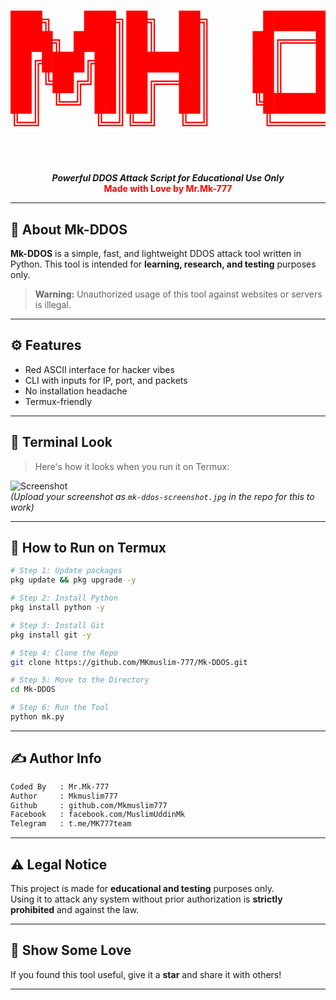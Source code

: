 
<h1 align="center" style="color:red;">
  <pre>
███╗   ███╗██╗  ██╗     ██████╗ ██████╗  ██████╗ ███████╗
████╗ ████║██║  ██║    ██╔═══██╗██╔══██╗██╔═══██╗██╔════╝
██╔████╔██║███████║    ██║   ██║██████╔╝██║   ██║███████╗
██║╚██╔╝██║██╔══██║    ██║   ██║██╔══██╗██║   ██║╚════██║
██║ ╚═╝ ██║██║  ██║    ╚██████╔╝██║  ██║╚██████╔╝███████║
╚═╝     ╚═╝╚═╝  ╚═╝     ╚═════╝ ╚═╝  ╚═╝ ╚═════╝ ╚══════╝
  </pre>
</h1>

<p align="center">
  <b><i>Powerful DDOS Attack Script for Educational Use Only</i></b> <br>
  <b style="color:red;">Made with Love by Mr.Mk-777</b>
</p>

---

## 🧠 About Mk-DDOS

**Mk-DDOS** is a simple, fast, and lightweight DDOS attack tool written in Python. This tool is intended for **learning, research, and testing** purposes only. 

> **Warning:** Unauthorized usage of this tool against websites or servers is illegal.

---

## ⚙️ Features

- Red ASCII interface for hacker vibes
- CLI with inputs for IP, port, and packets
- No installation headache
- Termux-friendly

---

## 📸 Terminal Look

> Here's how it looks when you run it on Termux:

![Screenshot](https://raw.githubusercontent.com/MKmuslim-777/Mk-DDOS/main/mk-ddos-screenshot.jpg)  
*(Upload your screenshot as `mk-ddos-screenshot.jpg` in the repo for this to work)*

---

## 🚀 How to Run on Termux

```bash
# Step 1: Update packages
pkg update && pkg upgrade -y

# Step 2: Install Python
pkg install python -y

# Step 3: Install Git
pkg install git -y

# Step 4: Clone the Repo
git clone https://github.com/MKmuslim-777/Mk-DDOS.git

# Step 5: Move to the Directory
cd Mk-DDOS

# Step 6: Run the Tool
python mk.py
```

---

## ✍️ Author Info

```bash
Coded By   : Mr.Mk-777
Author     : Mkmuslim777
Github     : github.com/Mkmuslim777
Facebook   : facebook.com/MuslimUddinMk
Telegram   : t.me/MK777team
```

---

## ⚠️ Legal Notice

This project is made for **educational and testing** purposes only.  
Using it to attack any system without prior authorization is **strictly prohibited** and against the law.

---

## 🌟 Show Some Love

If you found this tool useful, give it a **star** and share it with others!

---
